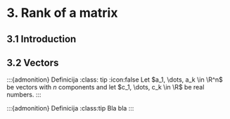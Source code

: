 # 3. Rank of a matrix

## 3.1 Introduction

## 3.2 Vectors
:::{admonition} Definicija
:class: tip
:icon:false
Let $a_1, \dots, a_k \in \R^n$ be vectors with $n$ components and let $c_1, \dots, c_k \in \R$ be real numbers.
:::

:::{admonition} Definicija
:class:tip
Bla bla
:::